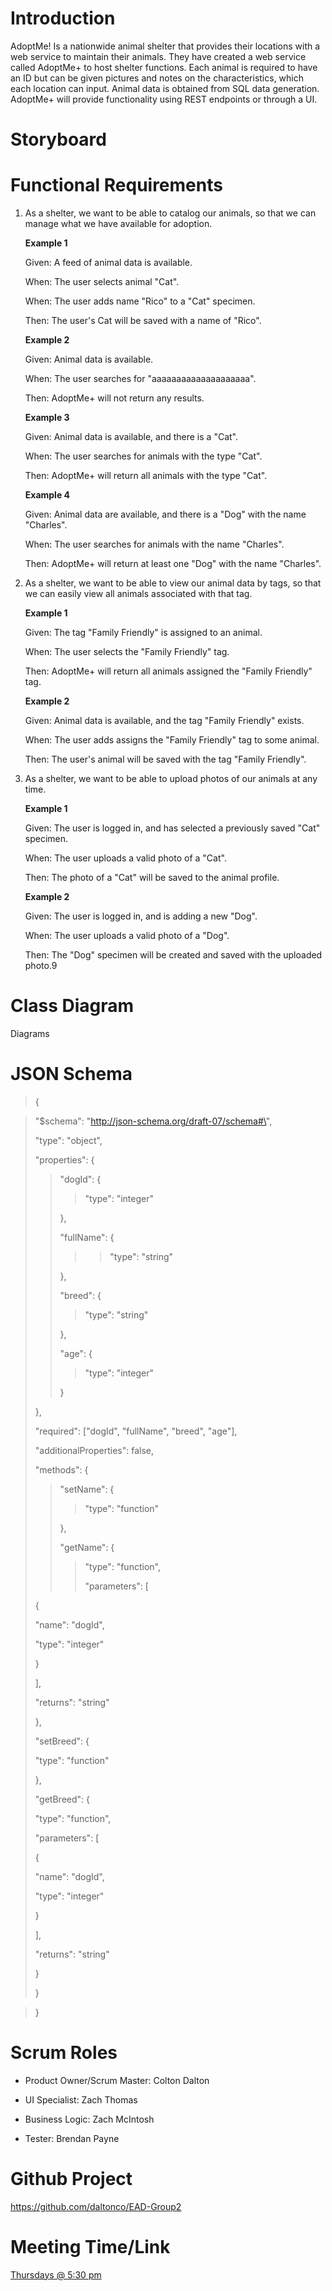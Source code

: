 # Introduction

AdoptMe! Is a nationwide animal shelter that provides their locations with a web service to maintain their animals. They have created a web service called AdoptMe+ to host shelter functions. Each animal is required to have an ID but can be given pictures and notes on the characteristics, which each location can input. Animal data is obtained from SQL data generation. AdoptMe+ will provide functionality using REST endpoints or through a UI.

# Storyboard



# Functional Requirements

1.  As a shelter, we want to be able to catalog our animals, so that we can manage what we have available for adoption.

       **Example 1**

       Given: A feed of animal data is available.

       When: The user selects animal "Cat".

       When: The user adds name "Rico" to a "Cat" specimen.

       Then: The user's Cat will be saved with a name of "Rico".

       **Example 2**

       Given: Animal data is available.

       When: The user searches for "aaaaaaaaaaaaaaaaaaaa".

       Then: AdoptMe+ will not return any results.

       **Example 3**

       Given: Animal data is available, and there is a "Cat".

       When: The user searches for animals with the type "Cat".

       Then: AdoptMe+ will return all animals with the type "Cat".

       **Example 4**

       Given: Animal data are available, and there is a "Dog" with the name "Charles".

       When: The user searches for animals with the name "Charles".

       Then: AdoptMe+ will return at least one "Dog" with the name "Charles".


2.  As a shelter, we want to be able to view our animal data by tags, so that we can easily view all animals associated with that tag.

       **Example 1**

       Given: The tag "Family Friendly" is assigned to an animal.

       When: The user selects the "Family Friendly" tag.

       Then: AdoptMe+ will return all animals assigned the "Family Friendly" tag.

       **Example 2**

       Given: Animal data is available, and the tag "Family Friendly" exists.

       When: The user adds assigns the "Family Friendly" tag to some animal.

       Then: The user's animal will be saved with the tag "Family Friendly".

3.  As a shelter, we want to be able to upload photos of our animals at any time.

       **Example 1**

       Given: The user is logged in, and has selected a previously saved "Cat" specimen.

       When: The user uploads a valid photo of a "Cat".

       Then: The photo of a "Cat" will be saved to the animal profile.

      **Example 2**

       Given: The user is logged in, and is adding a new "Dog".

       When: The user uploads a valid photo of a "Dog".

       Then: The "Dog" specimen will be created and saved with the uploaded photo.9

# Class Diagram

Diagrams

# JSON Schema

>{

> \"\$schema\": \"http://json-schema.org/draft-07/schema#\",
>
> \"type\": \"object\",
>
> \"properties\": {
>
>> \"dogId\": {
>>
>>> \"type\": \"integer\"
>>
>> },
>>
>> \"fullName\": {
>>
>>>> \"type\": \"string\"
>>
>> },
>>
>> \"breed\": {
>>
>>> \"type\": \"string\"
>>
>> },
>>
>> \"age\": {
>>
>>> \"type\": \"integer\"
>>
>> }
>>
> },
>
> \"required\": \[\"dogId\", \"fullName\", \"breed\", \"age\"\],
>
> \"additionalProperties\": false,
>
> \"methods\": {
>
>> \"setName\": {
>>
>>> \"type\": \"function\"
>>
>> },
>>
>> \"getName\": {
>>
>>> \"type\": \"function\",
>>>
>>> \"parameters\": \[
>
> {
>
> \"name\": \"dogId\",
>
> \"type\": \"integer\"
>
> }
>
> \],
>
> \"returns\": \"string\"
>
> },
>
> \"setBreed\": {
>
> \"type\": \"function\"
>
> },
>
> \"getBreed\": {
>
> \"type\": \"function\",
>
> \"parameters\": \[
>
> {
>
> \"name\": \"dogId\",
>
> \"type\": \"integer\"
>
> }
>
> \],
>
> \"returns\": \"string\"
>
> }
>
> }

>}

# Scrum Roles

-   Product Owner/Scrum Master: Colton Dalton

-   UI Specialist: Zach Thomas

-   Business Logic: Zach McIntosh

-   Tester: Brendan Payne

# Github Project

<https://github.com/daltonco/EAD-Group2>

# Meeting Time/Link

[Thursdays @ 5:30
pm](https://teams.microsoft.com/l/meetup-join/19%3ameeting_ZWU0NDBiMzktZGRmYy00OTA0LTkyYzMtMmZmZmI0NTE0MTEy%40thread.v2/0?context=%7b%22Tid%22%3a%22f5222e6c-5fc6-48eb-8f03-73db18203b63%22%2c%22Oid%22%3a%22195598bf-cf9f-4bad-ba3c-e470de641d98%22%7d)
